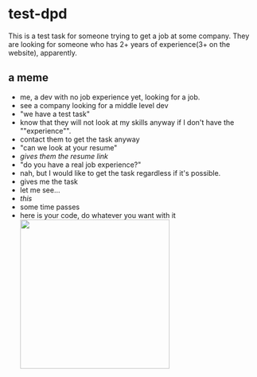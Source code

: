 # test-dpd

This is a test task for someone trying to get a job at some company. They are looking for someone who has 2+ years of experience(3+ on the website), apparently.

## a meme

- me, a dev with no job experience yet, looking for a job.
- see a company looking for a middle level dev
- "we have a test task"
- know that they will not look at my skills anyway if I don't have the ""experience"".
- contact them to get the task anyway
- "can we look at your resume"
- _gives them the resume link_
- "do you have a real job experience?"
- nah, but I would like to get the task regardless if it's possible.
- gives me the task
- let me see...
- _this_
- some time passes
- here is your code, do whatever you want with it<br/>
  <img src="https://upload.wikimedia.org/wikipedia/ru/9/94/%D0%93%D0%B8%D0%B3%D0%B0%D1%87%D0%B0%D0%B4.jpg" width="300" />
